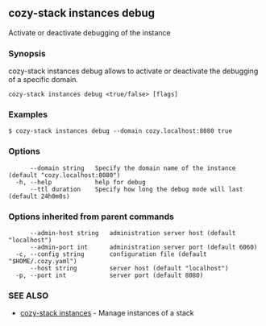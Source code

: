 ## cozy-stack instances debug

Activate or deactivate debugging of the instance

### Synopsis


cozy-stack instances debug allows to activate or deactivate the debugging of a
specific domain.


```
cozy-stack instances debug <true/false> [flags]
```

### Examples

```
$ cozy-stack instances debug --domain cozy.localhost:8080 true
```

### Options

```
      --domain string   Specify the domain name of the instance (default "cozy.localhost:8080")
  -h, --help            help for debug
      --ttl duration    Specify how long the debug mode will last (default 24h0m0s)
```

### Options inherited from parent commands

```
      --admin-host string   administration server host (default "localhost")
      --admin-port int      administration server port (default 6060)
  -c, --config string       configuration file (default "$HOME/.cozy.yaml")
      --host string         server host (default "localhost")
  -p, --port int            server port (default 8080)
```

### SEE ALSO

* [cozy-stack instances](cozy-stack_instances.md)	 - Manage instances of a stack

